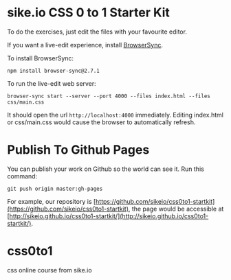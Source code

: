 # sike.io CSS 0 to 1 Starter Kit

To do the exercises, just edit the files with your favourite editor.

If you want a live-edit experience, install [BrowserSync](http://www.browsersync.io/).

To install BrowserSync:

```
npm install browser-sync@2.7.1
```

To run the live-edit web server:

```
browser-sync start --server --port 4000 --files index.html --files css/main.css
```

It should open the url `http://localhost:4000` immediately. Editing index.html or css/main.css would cause the browser to automatically refresh.

# Publish To Github Pages

You can publish your work on Github so the world can see it. Run this command:

```
git push origin master:gh-pages
```

For example, our repository is [https://github.com/sikeio/css0to1-startkit](https://github.com/sikeio/css0to1-startkit), the page would be accessible at [http://sikeio.github.io/css0to1-startkit/](http://sikeio.github.io/css0to1-startkit/).


# css0to1

css online course from sike.io
